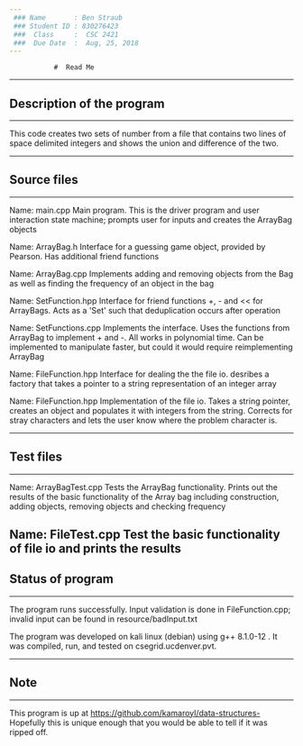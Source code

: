 ```yaml
---
 ### Name       : Ben Straub         
 ### Student ID : 830276423                
 ###  Class     :  CSC 2421           
 ###  Due Date  :  Aug, 25, 2018
---
```


               #  Read Me

---
## Description of the program
---

This code creates two sets of number from a file that contains two lines of space delimited integers
and shows the union and difference of the two.

---
##  Source files
---

Name:  main.cpp
    Main program.  This is the driver program and user interaction state machine; 
    prompts user for inputs and creates the ArrayBag objects

Name:  ArrayBag.h
    Interface for a guessing game object, provided by Pearson. Has additional friend functions
    
Name: ArrayBag.cpp
    Implements adding and removing objects from the Bag as well as finding the frequency of an object 
    in the bag

Name: SetFunction.hpp
    Interface for friend functions +, - and << for ArrayBags. Acts as a 'Set' such that deduplication 
    occurs after operation

Name: SetFunctions.cpp
    Implements the interface. Uses the functions from ArrayBag to implement + and -. All works in polynomial    time. Can be implemented to manipulate faster, but could it would require reimplementing ArrayBag

Name: FileFunction.hpp
    Interface for dealing the the file io. desribes a factory that takes a pointer to a string 
    representation of an integer array

Name: FileFunction.hpp
    Implementation of the file io. Takes a string pointer, creates an object and populates it with
    integers from the string. Corrects for stray characters and lets the user know where the 
    problem character is.

---
## Test files
---

Name:  ArrayBagTest.cpp
    Tests the ArrayBag functionality. Prints out the results of the basic functionality of the Array bag
    including construction, adding objects, removing objects and checking frequency

Name:  FileTest.cpp
    Test the basic functionality of file io and prints the results
---   
## Status of program
---
   The program runs successfully. Input validation is done in FileFunction.cpp; invalid input can be
   found in resource/badInput.txt
   
   The program was developed on kali linux (debian) using g++ 8.1.0-12 . It was 
   compiled, run, and tested on csegrid.ucdenver.pvt.

---
## Note
---
   This program is up at https://github.com/kamaroyl/data-structures-
   Hopefully this is unique enough that you would be able to tell if it was ripped off.

